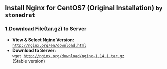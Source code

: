 ## Install Nginx for CentOS7 (Original Installation) `by stonedrat`
### 1.Download File(tar.gz) to Server
* <b>View & Select Nginx Version: </b><br>
<code>http://nginx.org/en/download.html</code><br>
* <b>Download to Server: </b><br>
<code>wget http://nginx.org/download/nginx-1.14.1.tar.gz</code><br>
(Stable version)<br>
